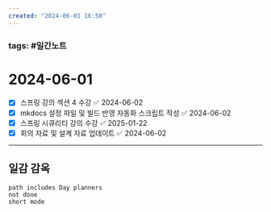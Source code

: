 ```yaml
---
created: "2024-06-01 16:50"
---
```


### tags: #일간노트
  
# 2024-06-01 
- [x] 스프링 강의 섹션 4 수강 ✅ 2024-06-02
- [x] mkdocs 설정 파일 및 빌드 반영 자동화 스크립트 작성 ✅ 2024-06-02
- [x] 스프링 시큐리티 강의 수강 ✅ 2025-01-22
- [x] 회의 자료 및 설계 자료 업데이트 ✅ 2024-06-02
  
---  
## 일감 감옥  
```tasks  
path includes Day planners
not done  
short mode  
```